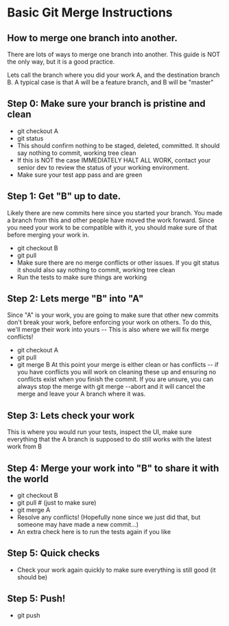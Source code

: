 # Basic Git Merge Instructions

## How to merge one branch into another.

There are lots of ways to merge one branch into another. This guide is NOT the only way, but it is a good practice.

Lets call the branch where you did your work A, and the destination branch B. A typical case is that A will be a feature branch, and B will be "master"

## Step 0: Make sure your branch is pristine and clean

- git checkout A
- git status
- This should confirm nothing to be staged, deleted, committed. It should say nothing to commit, working tree clean
- If this is NOT the case IMMEDIATELY HALT ALL WORK, contact your senior dev to review the status of your working environment.
- Make sure your test app pass and are green

## Step 1: Get "B" up to date.

Likely there are new commits here since you started your branch. You made a branch from this and other people have moved the work forward. Since you need your work to be compatible with it, you should make sure of that before merging your work in.

- git checkout B
- git pull
- Make sure there are no merge conflicts or other issues. If you git status it should also say nothing to commit, working tree clean
- Run the tests to make sure things are working

## Step 2: Lets merge "B" into "A"

Since "A" is your work, you are going to make sure that other new commits don't break your work, before enforcing your work on others. To do this, we'll merge their work into yours -- This is also where we will fix merge conflicts!

- git checkout A
- git pull
- git merge B
  At this point your merge is either clean or has conflicts -- if you have conflicts you will work on cleaning these up and ensuring no conflicts exist when you finish the commit. If you are unsure, you can always stop the merge with git merge --abort and it will cancel the merge and leave your A branch where it was.

## Step 3: Lets check your work

This is where you would run your tests, inspect the UI, make sure everything that the A branch is supposed to do still works with the latest work from B

## Step 4: Merge your work into "B" to share it with the world

- git checkout B
- git pull # (just to make sure)
- git merge A
- Resolve any conflicts! (Hopefully none since we just did that, but someone may have made a new commit...)
- An extra check here is to run the tests again if you like

## Step 5: Quick checks

- Check your work again quickly to make sure everything is still good (it should be)

## Step 5: Push!

- git push
